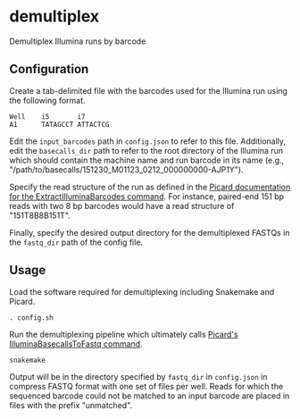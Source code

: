 # demultiplex

Demultiplex Illumina runs by barcode

## Configuration

Create a tab-delimited file with the barcodes used for the Illumina run using
the following format.

```
Well    i5       i7
A1      TATAGCCT ATTACTCG
```

Edit the `input_barcodes` path in `config.json` to refer to this
file. Additionally, edit the `basecalls_dir` path to refer to the root directory
of the Illumina run which should contain the machine name and run barcode in its
name (e.g., "/path/to/basecalls/151230_M01123_0212_000000000-AJP1Y").

Specify the read structure of the run as defined in the [Picard documentation
for the ExtractIlluminaBarcodes
command](http://broadinstitute.github.io/picard/command-line-overview.html#ExtractIlluminaBarcodes). For
instance, paired-end 151 bp reads with two 8 bp barcodes would have a read
structure of "151T8B8B151T".

Finally, specify the desired output directory for the demultiplexed FASTQs in
the `fastq_dir` path of the config file.

## Usage

Load the software required for demultiplexing including Snakemake and Picard.

```
. config.sh
```

Run the demultiplexing pipeline which ultimately calls [Picard's
IlluminaBasecallsToFastq
command](http://broadinstitute.github.io/picard/command-line-overview.html#IlluminaBasecallsToFastq).

```
snakemake
```

Output will be in the directory specified by `fastq_dir` in `config.json` in
compress FASTQ format with one set of files per well. Reads for which the
sequenced barcode could not be matched to an input barcode are placed in files
with the prefix "unmatched".

